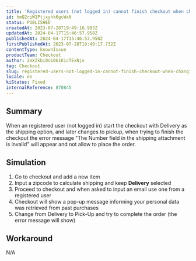 ```yaml
---
title: 'Registered users (not logged in) cannot finish checkout when changing from delivery to pick-up on the checkout page'
id: hmQ2riW1Ptjxyhk6gcWxN
status: PUBLISHED
createdAt: 2023-07-28T19:49:16.993Z
updatedAt: 2024-04-17T15:46:57.958Z
publishedAt: 2024-04-17T15:46:57.958Z
firstPublishedAt: 2023-07-28T19:49:17.732Z
contentType: knownIssue
productTeam: Checkout
author: 2mXZkbi0oi061KicTExNjo
tag: Checkout
slug: registered-users-not-logged-in-cannot-finish-checkout-when-changing-from-delivery-to-pickup-on-the-checkout-page
locale: en
kiStatus: Fixed
internalReference: 870845
---
```


## Summary


When an registered user (not logged in) start the checkout with Delivery as the shipping option, and later changes to pickup, when trying to finish the checkout the error message "The Number field in the shipping attachment is invalid" will appear and not allow to place the order.


##

## Simulation



1. Go to checkout and add a new item
2. Input a zipcode to calculate shipping and keep **Delivery** selected
3. Proceed to checkout and when asked to input an email use one from a registered user
4. Checkout will show a pop-up message informing your personal data was retrieved from past purchases
5. Change from Delivery to Pick-Up and try to complete the order (the error message will show)


##

## Workaround


N/A




